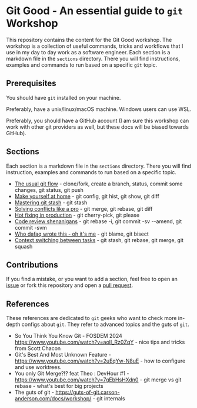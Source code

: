 # Git Good - An essential guide to `git` Workshop

This repository contains the content for the Git Good workshop. The workshop is a collection of useful commands, tricks and workflows that I use in my day to day work as a software engineer. Each section is a markdown file in the `sections` directory. There you will find instructions, examples and commands to run based on a specific `git` topic.

## Prerequisites

You should have `git` installed on your machine.

Preferably, have a unix/linux/macOS machine. Windows users can use WSL.

Preferably, you should have a GitHub account (I am sure this workshop can work with other git providers as well, but these docs will be biased towards GitHub).

## Sections

Each section is a markdown file in the `sections` directory.
There you will find instruction, examples and commands to run based on a specific topic.

- [The usual git flow](sections/01-the-usual-git-flow.md) - clone/fork, create a branch, status, commit some changes, git status, git push
- [Make yourself at home](sections/02-make-yourself-at-home.md) - git config, git hist, git show, git diff
- [Mastering git stash](sections/03-mastering-git-stash.md) - git stash
- [Solving conflicts like a pro](sections/04-solving-conflicts-like-a-pro.md) - git merge, git rebase, git diff
- [Hot fixing in production](sections/05-hot-fixing-in-production.md) - git cherry-pick, git please
- [Code review shenanigans](sections/06-code-review-shenanigans.md) - git rebase -i, git commit -sv --amend, git commit -svm
- [Who dafaq wrote this - oh it's me](sections/07-who-dafaq-wrote-this-oh-its-me.md) - git blame, git bisect
- [Context switching between tasks](sections/08-context-switching-between-tasks.md) - git stash, git rebase, git merge, git squash

## Contributions

If you find a mistake, or you want to add a section, feel free to open an [issue](https://github.com/andreia-oca/git_good_workshop/issues) or fork this repository and open a [pull request](https://github.com/andreia-oca/git_good_workshop/fork).

## References

These references are dedicated to `git` geeks who want to check more in-depth configs about `git`.
They refer to advanced topics and the guts of `git`.
- So You Think You Know Git - FOSDEM 2024 https://www.youtube.com/watch?v=aolI_Rz0ZqY - nice tips and tricks from Scott Chacon
- Git's Best And Most Unknown Feature - https://www.youtube.com/watch?v=2uEqYw-N8uE - how to configure and use worktrees.
- You only Git Merge?!? feat Theo : DevHour #1 - https://www.youtube.com/watch?v=7gEbHsHXdn0 - git merge vs git rebase - what's best for big projects
- The guts of git - https://guts-of-git.carson-anderson.com/docs/workshop/ - git internals
